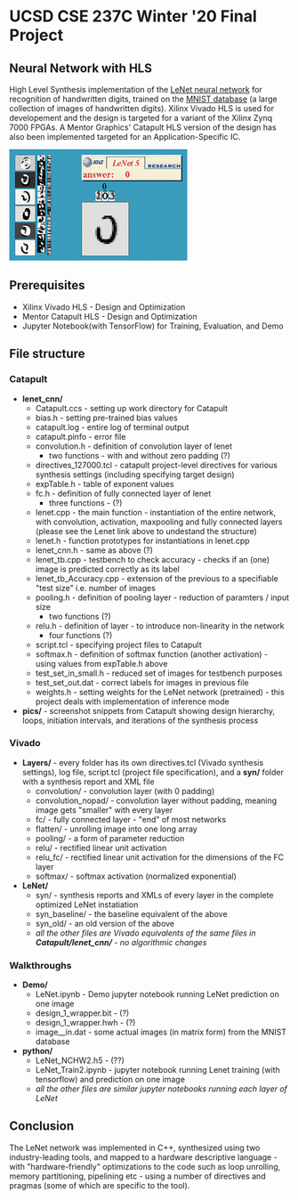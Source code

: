 # UCSD CSE 237C Winter '20 Final Project
## Neural Network with HLS
High Level Synthesis implementation of the [LeNet neural network](https://en.wikipedia.org/wiki/LeNet) for recognition of handwritten digits, trained on the [MNIST database](http://yann.lecun.com/exdb/mnist/) (a large collection of images of handwritten digits). Xilinx Vivado HLS is used for developement and the design is targeted for a variant of the Xilinx Zynq 7000 FPGAs. A Mentor Graphics' Catapult HLS version of the design has also been implemented targeted for an Application-Specific IC.

![LeNet](images/lenet.gif)
  
## Prerequisites
- Xilinx Vivado HLS - Design and Optimization
- Mentor Catapult HLS - Design and Optimization
- Jupyter Notebook(with TensorFlow) for Training, Evaluation, and Demo

## File structure
### Catapult
- **lenet_cnn/**
  - Catapult.ccs - setting up work directory for Catapult
  - bias.h - setting pre-trained bias values
  - catapult.log - entire log of terminal output
  - catapult.pinfo - error file
  - convolution.h - definition of convolution layer of lenet
    - two functions - with and without zero padding (?)
  - directives_127000.tcl - catapult project-level directives for various synthesis settings (including specifying target design)
  - expTable.h - table of exponent values
  - fc.h - definition of fully connected layer of lenet
    - three functions - (?)
  - lenet.cpp - the main function - instantiation of the entire network, with convolution, activation, maxpooling and fully connected layers (please see the Lenet link above to undestand the structure)
  - lenet.h - function prototypes for instantiations in lenet.cpp
  - lenet_cnn.h - same as above (?)
  - lenet_tb.cpp - testbench to check accuracy - checks if an (one) image is predicted correctly as its label
  - lenet_tb_Accuracy.cpp - extension of the previous to a specifiable "test size" i.e. number of images
  - pooling.h - definition of pooling layer - reduction of paramters / input size
    - two functions (?)
  - relu.h - definition of  layer - to introduce non-linearity in the network
    - four functions (?)
  - script.tcl - specifying project files to Catapult
  - softmax.h - definition of softmax function (another activation) - using values from expTable.h above
  - test_set_in_small.h - reduced set of images for testbench purposes
  - test_set_out.dat - correct labels for images in previous file
  - weights.h - setting weights for the LeNet network (pretrained) - this project deals with implementation of inference mode
- **pics/** - screenshot snippets from Catapult showing design hierarchy, loops, initiation intervals, and iterations of the synthesis process
### Vivado
- **Layers/** - every folder has its own directives.tcl (Vivado synthesis settings), log file, script.tcl (project file specification), and a **syn/** folder with a synthesis report and XML file
  - convolution/ - convolution layer (with 0 padding)
  - convolution_nopad/ - convolution layer without padding, meaning image gets "smaller" with every layer
  - fc/ - fully connected layer - "end" of most networks
  - flatten/ - unrolling image into one long array
  - pooling/ - a form of parameter reduction
  - relu/ - rectified linear unit activation
  - relu_fc/ - rectified linear unit activation for the dimensions of the FC layer
  - softmax/ - softmax activation (normalized exponential)
- **LeNet/**
  - syn/ - synthesis reports and XMLs of every layer in the complete optimized LeNet instatiation
  - syn_baseline/ - the baseline equivalent of the above
  - syn_old/ - an old version of the above
  -  _all the other files are Vivado equivalents of the same files in **Catapult/lenet_cnn/** - no algorithmic changes_ 
### Walkthroughs
- **Demo/**
  - LeNet.ipynb - Demo jupyter notebook running LeNet prediction on one image
  - design_1_wrapper.bit - (?)
  - design_1_wrapper.hwh - (?)
  - image_<x>_in.dat - some actual images (in matrix form) from the MNIST database
- **python/**
  - LeNet_NCHW2.h5 - (??)
  - LeNet_Train2.ipynb - jupyter notebook running Lenet training (with tensorflow) and prediction on one image
  -  _all the other files are similar jupyter notebooks running each layer of LeNet_ 
## Conclusion
The LeNet network was implemented in C++, synthesized using two industry-leading tools, and mapped to a hardware descriptive language - with "hardware-friendly" optimizations to the code such as loop unrolling, memory partitioning, pipelining etc - using a number of directives and pragmas (some of which are specific to the tool).

